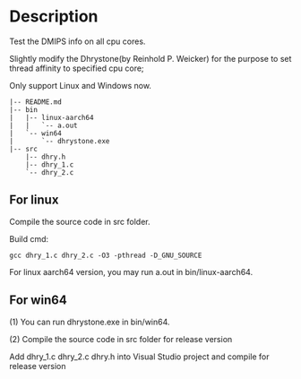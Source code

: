 # Description
Test the DMIPS info on all cpu cores.

Slightly modify the Dhrystone(by Reinhold P. Weicker) for the purpose to set thread affinity to specified cpu core;

Only support Linux and Windows now.
```
|-- README.md
|-- bin
|   |-- linux-aarch64
|   |   `-- a.out
|   `-- win64
|       `-- dhrystone.exe
|-- src
    |-- dhry.h
    |-- dhry_1.c
    `-- dhry_2.c
```

## For linux
Compile the source code in src folder.

Build cmd:
```
gcc dhry_1.c dhry_2.c -O3 -pthread -D_GNU_SOURCE
```
For linux aarch64 version, you may run a.out in bin/linux-aarch64.
## For win64
(1) You can run dhrystone.exe in bin/win64.

(2) Compile the source code in src folder for release version

Add dhry_1.c dhry_2.c dhry.h into Visual Studio project and compile for release version